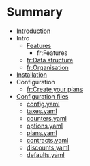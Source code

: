 # Summary

* [Introduction](README.md)
* Intro
   * [Features](features.md)
       * fr:Features
   * [fr:Data structure](data-structure.fr.md)
   * [fr:Organisation](organisation.fr.md)
* [Installation](installation.md)
* Configuration
   * [fr:Create your plans](create-your-plans.fr.md)
* [Configuration files](configuration_files/configuration_files.md)
   * [config.yaml](configuration_files/configyaml.md)
   * [taxes.yaml](configuration_files/taxesyaml.md)
   * [counters.yaml](configuration_files/countersyaml.md)
   * [options.yaml](configuration_files/optionsyaml.md)
   * [plans.yaml](configuration_files/plansyaml.md)
   * [contracts.yaml](configuration_files/contractsyaml.md)
   * [discounts.yaml](configuration_files/discountsyaml.md)
   * [defaults.yaml](configuration_files/defaultsyaml.md)

